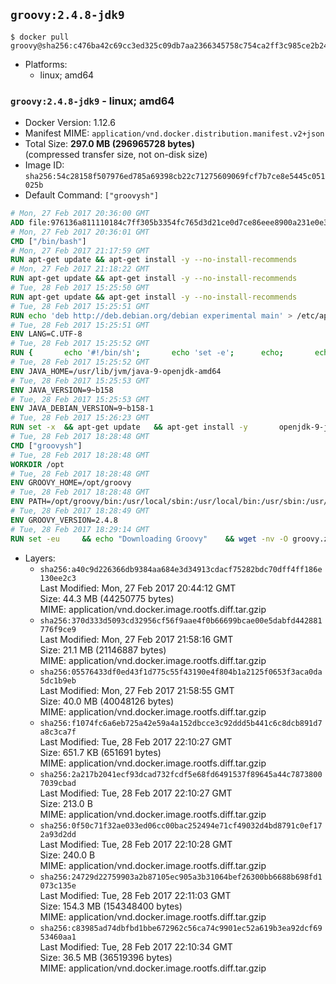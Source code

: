 ## `groovy:2.4.8-jdk9`

```console
$ docker pull groovy@sha256:c476ba42c69cc3ed325c09db7aa2366345758c754ca2ff3c985ce2b2428b2e91
```

-	Platforms:
	-	linux; amd64

### `groovy:2.4.8-jdk9` - linux; amd64

-	Docker Version: 1.12.6
-	Manifest MIME: `application/vnd.docker.distribution.manifest.v2+json`
-	Total Size: **297.0 MB (296965728 bytes)**  
	(compressed transfer size, not on-disk size)
-	Image ID: `sha256:54c28158f507976ed785a69398cb22c71275609069fcf7b7ce8e5445c051025b`
-	Default Command: `["groovysh"]`

```dockerfile
# Mon, 27 Feb 2017 20:36:00 GMT
ADD file:976136a811110184c7ff305b3354fc765d3d21ce0d7ce86eee8900a231e0e38a in / 
# Mon, 27 Feb 2017 20:36:01 GMT
CMD ["/bin/bash"]
# Mon, 27 Feb 2017 21:17:59 GMT
RUN apt-get update && apt-get install -y --no-install-recommends 		ca-certificates 		curl 		wget 	&& rm -rf /var/lib/apt/lists/*
# Mon, 27 Feb 2017 21:18:22 GMT
RUN apt-get update && apt-get install -y --no-install-recommends 		bzr 		git 		mercurial 		openssh-client 		subversion 				procps 	&& rm -rf /var/lib/apt/lists/*
# Tue, 28 Feb 2017 15:25:50 GMT
RUN apt-get update && apt-get install -y --no-install-recommends 		bzip2 		unzip 		xz-utils 	&& rm -rf /var/lib/apt/lists/*
# Tue, 28 Feb 2017 15:25:51 GMT
RUN echo 'deb http://deb.debian.org/debian experimental main' > /etc/apt/sources.list.d/experimental.list
# Tue, 28 Feb 2017 15:25:51 GMT
ENV LANG=C.UTF-8
# Tue, 28 Feb 2017 15:25:52 GMT
RUN { 		echo '#!/bin/sh'; 		echo 'set -e'; 		echo; 		echo 'dirname "$(dirname "$(readlink -f "$(which javac || which java)")")"'; 	} > /usr/local/bin/docker-java-home 	&& chmod +x /usr/local/bin/docker-java-home
# Tue, 28 Feb 2017 15:25:52 GMT
ENV JAVA_HOME=/usr/lib/jvm/java-9-openjdk-amd64
# Tue, 28 Feb 2017 15:25:53 GMT
ENV JAVA_VERSION=9~b158
# Tue, 28 Feb 2017 15:25:53 GMT
ENV JAVA_DEBIAN_VERSION=9~b158-1
# Tue, 28 Feb 2017 15:26:23 GMT
RUN set -x 	&& apt-get update 	&& apt-get install -y 		openjdk-9-jdk-headless="$JAVA_DEBIAN_VERSION" 	&& rm -rf /var/lib/apt/lists/* 	&& [ "$JAVA_HOME" = "$(docker-java-home)" ]
# Tue, 28 Feb 2017 18:28:48 GMT
CMD ["groovysh"]
# Tue, 28 Feb 2017 18:28:48 GMT
WORKDIR /opt
# Tue, 28 Feb 2017 18:28:48 GMT
ENV GROOVY_HOME=/opt/groovy
# Tue, 28 Feb 2017 18:28:48 GMT
ENV PATH=/opt/groovy/bin:/usr/local/sbin:/usr/local/bin:/usr/sbin:/usr/bin:/sbin:/bin
# Tue, 28 Feb 2017 18:28:49 GMT
ENV GROOVY_VERSION=2.4.8
# Tue, 28 Feb 2017 18:29:14 GMT
RUN set -eu 	&& echo "Downloading Groovy" 	&& wget -nv -O groovy.zip "https://dist.apache.org/repos/dist/release/groovy/${GROOVY_VERSION}/distribution/apache-groovy-binary-${GROOVY_VERSION}.zip" 		&& echo "Installing build dependencies" 	&& apt-get update 	&& apt-get update && apt-get install -y --no-install-recommends 		dirmngr 		gnupg 	&& rm -r /var/lib/apt/lists/* 		&& echo "Checking download signature" 	&& wget -nv -O groovy.zip.asc "https://dist.apache.org/repos/dist/release/groovy/${GROOVY_VERSION}/distribution/apache-groovy-binary-${GROOVY_VERSION}.zip.asc" 	&& export GNUPGHOME="$(mktemp -d)" 	&& echo "Importing keys listed in http://www.apache.org/dist/groovy/KEYS from key server" 	&& gpg --keyserver ha.pool.sks-keyservers.net --recv-keys "0x41321490758AAD6F" "0x825C06C827AF6B66" "0x6A65176A0FB1CD0B" 	&& gpg --batch --verify groovy.zip.asc groovy.zip 	&& rm -rf "${GNUPGHOME}" 	&& rm groovy.zip.asc 		&& echo "Installing Groovy" 	&& unzip groovy.zip 	&& rm groovy.zip 	&& mv "groovy-${GROOVY_VERSION}" "${GROOVY_HOME}" 		&& echo "Cleaning up build dependencies" 	&& echo $(apt-mark showauto) 	&& apt-get remove -y --purge 		dirmngr 		gnupg 	&& apt-get autoremove -y --purge 		&& groovy --version
```

-	Layers:
	-	`sha256:a40c9d226366db9384aa684e3d34913cdacf75282bdc70dff4ff186e130ee2c3`  
		Last Modified: Mon, 27 Feb 2017 20:44:12 GMT  
		Size: 44.3 MB (44250775 bytes)  
		MIME: application/vnd.docker.image.rootfs.diff.tar.gzip
	-	`sha256:370d333d5093cd32956cf56f9aae4f0b66699bcae00e5dabfd442881776f9ce9`  
		Last Modified: Mon, 27 Feb 2017 21:58:16 GMT  
		Size: 21.1 MB (21146887 bytes)  
		MIME: application/vnd.docker.image.rootfs.diff.tar.gzip
	-	`sha256:05576433df0ed43f1d775c55f43190e4f804b1a2125f0653f3aca0da5dc1b9eb`  
		Last Modified: Mon, 27 Feb 2017 21:58:55 GMT  
		Size: 40.0 MB (40048126 bytes)  
		MIME: application/vnd.docker.image.rootfs.diff.tar.gzip
	-	`sha256:f1074fc6a6eb725a42e59a4a152dbcce3c92ddd5b441c6c8dcb891d7a8c3ca7f`  
		Last Modified: Tue, 28 Feb 2017 22:10:27 GMT  
		Size: 651.7 KB (651691 bytes)  
		MIME: application/vnd.docker.image.rootfs.diff.tar.gzip
	-	`sha256:2a217b2041ecf93dcad732fcdf5e68fd6491537f89645a44c78738007039cbad`  
		Last Modified: Tue, 28 Feb 2017 22:10:27 GMT  
		Size: 213.0 B  
		MIME: application/vnd.docker.image.rootfs.diff.tar.gzip
	-	`sha256:0f50c71f32ae033ed06cc00bac252494e71cf49032d4bd8791c0ef172a93d2dd`  
		Last Modified: Tue, 28 Feb 2017 22:10:28 GMT  
		Size: 240.0 B  
		MIME: application/vnd.docker.image.rootfs.diff.tar.gzip
	-	`sha256:24729d22759903a2b87105ec905a3b31064bef26300bb6688b698fd1073c135e`  
		Last Modified: Tue, 28 Feb 2017 22:11:03 GMT  
		Size: 154.3 MB (154348400 bytes)  
		MIME: application/vnd.docker.image.rootfs.diff.tar.gzip
	-	`sha256:c83985ad74dbfbd1bbe672962c56ca74c9901ec52a619b3ea92dcf6953460aa1`  
		Last Modified: Tue, 28 Feb 2017 22:10:34 GMT  
		Size: 36.5 MB (36519396 bytes)  
		MIME: application/vnd.docker.image.rootfs.diff.tar.gzip
